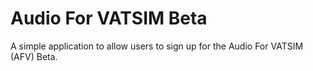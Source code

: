 # Audio For VATSIM Beta

A simple application to allow users to sign up for the Audio For VATSIM (AFV) Beta.